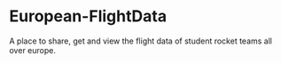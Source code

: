 # European-FlightData
A place to share, get and view the flight data of student rocket teams all over europe.
